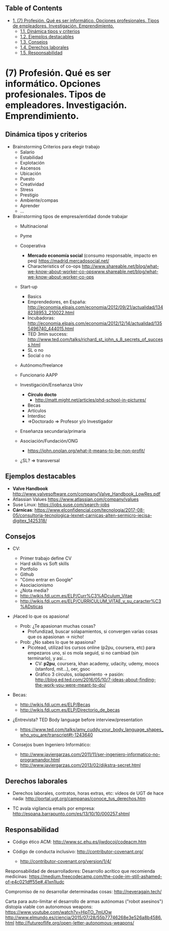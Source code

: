 <div id="table-of-contents">
<h2>Table of Contents</h2>
<div id="text-table-of-contents">
<ul>
<li><a href="#sec-1">1. (7) Profesión. Qué es ser informático. Opciones profesionales. Tipos de empleadores. Investigación. Emprendimiento.</a>
<ul>
<li><a href="#sec-1-1">1.1. Dinámica tipos y criterios</a></li>
<li><a href="#sec-1-2">1.2. Ejemplos destacables</a></li>
<li><a href="#sec-1-3">1.3. Consejos</a></li>
<li><a href="#sec-1-4">1.4. Derechos laborales</a></li>
<li><a href="#sec-1-5">1.5. Responsabilidad</a></li>
</ul>
</li>
</ul>
</div>
</div>

# (7) Profesión. Qué es ser informático. Opciones profesionales. Tipos de empleadores. Investigación. Emprendimiento.<a id="sec-1" name="sec-1"></a>

## Dinámica tipos y criterios<a id="sec-1-1" name="sec-1-1"></a>

-   Brainstorming Criterios para elegir trabajo
    -   Salario
    -   Estabilidad
    -   Explotación
    -   Ascensos
    -   Ubicación
    -   Puesto
    -   Creatividad
    -   Stress
    -   Prestigio
    -   Ambiente/compas
    -   Aprender
    -   &#x2026;
-   Brainstorming tipos de empresa/entidad donde trabajar
    -   Multinacional
    -   Pyme
    -   Cooperativa
        -   **Mercado economía social** (consumo responsable, impacto en peq) <https://madrid.mercadosocial.net/>
        -   Characteristics of co-ops <http://www.shareable.net/blog/what-we-know-about-worker-co-opswww.shareable.net/blog/what-we-know-about-worker-co-ops>
    -   Start-up
        -   Basics
        -   Emprendedores, en España: <http://economia.elpais.com/economia/2012/09/21/actualidad/1348238953_210022.html>
        -   Incubadoras: <http://economia.elpais.com/economia/2012/12/14/actualidad/1355496740_444015.html>
        -   TED 3min success: <http://www.ted.com/talks/richard_st_john_s_8_secrets_of_success.html>
        -   SL o no
        -   Social o no
    -   Autónomo/freelance
    -   Funcionario AAPP
    -   Investigación/Enseñanza Univ
        -   **Círculo docto**
            -   <http://matt.might.net/articles/phd-school-in-pictures/>
        -   Becas
        -   Artículos
        -   Interdisc
        -   =>Doctorado => Profesor y/o Investigador
    -   Enseñanza secundaria/primaria
    -   Asociación/Fundación/ONG
        -   <https://john.onolan.org/what-it-means-to-be-non-profit/>
    
    -   ¿SL? => transversal

## Ejemplos destacables<a id="sec-1-2" name="sec-1-2"></a>

-   **Valve Handbook** <http://www.valvesoftware.com/company/Valve_Handbook_LowRes.pdf>
-   Atlassian Values <https://www.atlassian.com/company/values>
-   Suse Linux: <https://jobs.suse.com/search-jobs>
-   **Cárnicas**: <https://www.elconfidencial.com/tecnologia/2017-08-05/consultoria-tecnologica-lexnet-carnicas-alten-sermicro-iecisa-digitex_1425318/>

## Consejos<a id="sec-1-3" name="sec-1-3"></a>

-   CV:
    -   Primer trabajo define CV
    -   Hard skills vs Soft skills
    -   Portfolio
    -   Github
    -   "Cómo entrar en Google"
    -   Asociacionismo
    -   ¿Nota media?
    -   <http://wikis.fdi.ucm.es/ELP/Curr%C3%ADculum_Vitae>
    -   <http://wikis.fdi.ucm.es/ELP/CURRICULUM_VITAE_y_su_caracter%C3%ADsticas>

-   ¡Haced lo que os apasiona! 
    -   Prob: ¿Te apasionan muchas cosas?
        -   Profundizad, buscar solapamientos, si convergen varias cosas que os apasionan -> nicho!
    -   Prob: ¿No sabes lo que te apasiona?
        -   Picotead, utilizad los cursos online (p2pu, coursera, etc) para empezaros uno, si os mola seguid, si no cambiad (sin terminarlo), y así&#x2026;
            -   CV: **p2pu**, coursera, khan academy, udacity, udemy, moocs (stanford, mit&#x2026;), oer, gsoc
            -   Gráfico 3 círculos, solapamiento -> pasión: <http://blog.ed.ted.com/2016/05/10/7-ideas-about-finding-the-work-you-were-meant-to-do/>
-   Becas:
    -   <http://wikis.fdi.ucm.es/ELP/Becas>
    -   <http://wikis.fdi.ucm.es/ELP/Directorio_de_becas>
-   ¿Entrevista? TED Body language before interview/presentation
    -   <https://www.ted.com/talks/amy_cuddy_your_body_language_shapes_who_you_are/transcript#t-1243640>

-   Consejos buen Ingeniero Informático:
    -   <http://www.javiergarzas.com/2011/11/ser-ingeniero-informatico-no-programandor.html>
    -   <http://www.javiergarzas.com/2013/02/dijkstra-secret.html>

## Derechos laborales<a id="sec-1-4" name="sec-1-4"></a>

-   Derechos laborales, contratos, horas extras, etc: vídeos de UGT de hace nada: <http://portal.ugt.org/campanas/conoce_tus_derechos.htm>

-   TC avala vigilancia emails por empresa: <http://espana.barrapunto.com/es/13/10/10/000257.shtml>

## Responsabilidad<a id="sec-1-5" name="sec-1-5"></a>

-   Código ético ACM: <http://www.sc.ehu.es/jiwdocoj/codeacm.htm>

-   Código de conducta inclusivo: <http://contributor-covenant.org/>
    -   <http://contributor-covenant.org/version/1/4/>

Responsabilidad de desarrolladores:
Desarrollo acrítico que recomienda medicinas:
<https://medium.freecodecamp.com/the-code-im-still-ashamed-of-e4c021dff55e#.41xn1ludc> 

Compromiso de no desarrollar determinadas cosas:
<http://neveragain.tech/>

Carta para auto-limitar el desarrollo de armas autónomas ("robot asesinos")
distopía viable con autonomous weapons: <https://www.youtube.com/watch?v=HipTO_7mUOw>
<http://www.elmundo.es/ciencia/2015/07/28/55b77746268e3e526a8b4586.html>
<http://futureoflife.org/open-letter-autonomous-weapons/>
